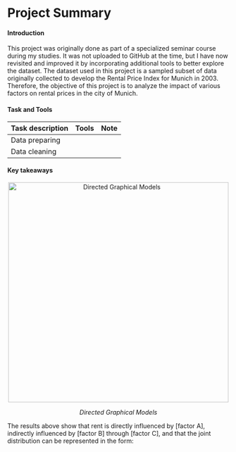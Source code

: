 # Project Summary
#### Introduction
This project was originally done as part of a specialized seminar course during my studies. It was not uploaded to GitHub at the time, but I have now revisited and improved it by incorporating additional tools to better explore the dataset. The dataset used in this project is a sampled subset of data originally collected to develop the Rental Price Index for Munich in 2003. Therefore, the objective of this project is to analyze the impact of various factors on rental prices in the city of Munich.
#### Task and Tools
|Task description| Tools| Note|
|---|---|---|
Data preparing|||
Data cleaning|||
#### Key takeaways

<p align="center">
  <img src="https://github.com/taitran0102/House-price-analysis/blob/main/figures/unnamed-chunk-29-2.png" alt="Directed Graphical Models" width="500"/>
</p>
<p align="center">
  <em>Directed Graphical Models</em>
</p>

The results above show that rent is directly influenced by [factor A], indirectly influenced by [factor B] through [factor C], and that the joint distribution can be represented in the form:

